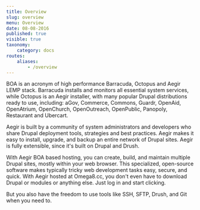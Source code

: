 ```yaml
---
title: Overview
slug: overview
menu: Overview
date: 08-08-2016
published: true
visible: true
taxonomy:
    category: docs
routes:
    aliases:
        - /overview
---
```


BOA is an acronym of high performance Barracuda, Octopus and Aegir LEMP stack. Barracuda installs and monitors all essential system services, while Octopus is an Aegir installer, with many popular Drupal distributions ready to use, including: aGov, Commerce, Commons, Guardr, OpenAid, OpenAtrium, OpenChurch, OpenOutreach, OpenPublic, Panopoly, Restaurant and Ubercart.

Aegir is built by a community of system administrators and developers who share Drupal deployment tools, strategies and best practices. Aegir makes it easy to install, upgrade, and backup an entire network of Drupal sites. Aegir is fully extensible, since it's built on Drupal and Drush.

With Aegir BOA based hosting, you can create, build, and maintain multiple Drupal sites, mostly within your web browser. This specialized, open-source software makes typically tricky web development tasks easy, secure, and quick. With Aegir hosted at Omega8.cc, you don't even have to download Drupal or modules or anything else. Just log in and start clicking.

But you also have the freedom to use tools like SSH, SFTP, Drush, and Git when you need to.

